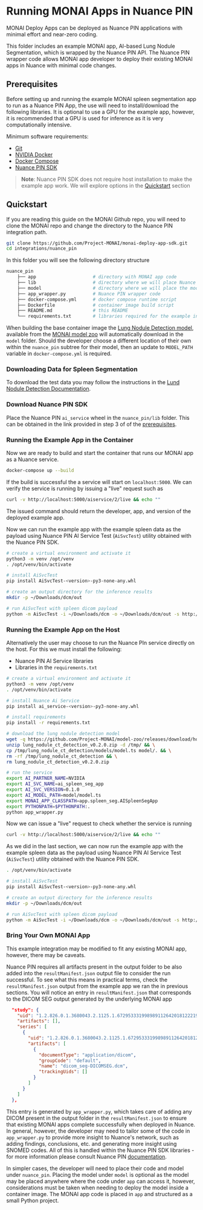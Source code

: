# Running MONAI Apps in Nuance PIN

MONAI Deploy Apps can be deployed as Nuance PIN applications with minimal effort and near-zero coding.

This folder includes an example MONAI app, AI-based Lung Nodule Segmentation, which is wrapped by the Nuance PIN API.
The Nuance PIN wrapper code allows MONAI app developer to deploy their existing MONAI apps in Nuance
with minimal code changes.

## Prerequisites

Before setting up and running the example MONAI spleen segmentation app to run as a Nuance PIN App, the use will need to install/download the following libraries.
It is optional to use a GPU for the example app, however, it is recommended that a GPU is used for inference as it is very computationally intensive.

Minimum software requirements:
- [Git](https://git-scm.com/book/en/v2/Getting-Started-Installing-Git)
- [NVIDIA Docker](https://docs.nvidia.com/datacenter/cloud-native/container-toolkit/install-guide.html#pre-requisites)
- [Docker Compose](https://docs.docker.com/compose/install/)
- [Nuance PIN SDK](https://www.nuance.com/healthcare/diagnostics-solutions/precision-imaging-network.html)

> **Note**: Nuance PIN SDK does not require host installation to make the example app work. We will explore options in the [Quickstart](#quickstart) section 

## Quickstart

If you are reading this guide on the MONAI Github repo, you will need to clone the MONAI repo and change the directory to the Nuance PIN integration path.
```bash
git clone https://github.com/Project-MONAI/monai-deploy-app-sdk.git
cd integrations/nuance_pin
```

In this folder you will see the following directory structure
```bash
nuance_pin
    ├── app                     # directory with MONAI app code
    ├── lib                     # directory where we will place Nuance PIN wheels
    ├── model                   # directory where we will place the model used by our MONAI app
    ├── app_wrapper.py          # Nuance PIN wrapper code
    ├── docker-compose.yml      # docker compose runtime script
    ├── Dockerfile              # container image build script
    ├── README.md               # this README
    └── requirements.txt        # libraries required for the example integration to work
```

When building the base container image the [Lung Nodule Detection model](https://github.com/Project-MONAI/model-zoo/releases/download/hosting_storage_v1/lung_nodule_ct_detection_v0.2.0.zip), available from the [MONAI model zoo](https://github.com/Project-MONAI/model-zoo/releases/tag/hosting_storage_v1) will automatically download in the `model` folder. Should the developer choose a different location of their own within the `nuance_pin` subtree for their model, then an update to `MODEL_PATH` variable in `docker-compose.yml` is required.

### Downloading Data for Spleen Segmentation

To download the test data you may follow the instructions in the [Lund Nodule Detection Documentation](https://github.com/Project-MONAI/model-zoo/tree/dev/models/lung_nodule_ct_detection#data).

### Download Nuance PIN SDK

Place the Nuance PIN `ai_service` wheel in the `nuance_pin/lib` folder. This can be obtained in the link provided in step 3 of of the [prerequisites](#prerequisites).

### Running the Example App in the Container

Now we are ready to build and start the container that runs our MONAI app as a Nuance service.
```bash
docker-compose up --build
```

If the build is successful the a service will start on `localhost:5000`. We can verify the service is running
by issuing a "live" request such as
```bash
curl -v http://localhost:5000/aiservice/2/live && echo ""
```
The issued command should return the developer, app, and version of the deployed example app.

Now we can run the example app with the example spleen data as the payload using Nuance PIN AI Service Test
(`AiSvcTest`) utility obtained with the Nuance PIN SDK.
```bash
# create a virtual environment and activate it
python3 -m venv /opt/venv
. /opt/venv/bin/activate

# install AiSvcTest
pip install AiSvcTest-<version>-py3-none-any.whl

# create an output directory for the inference results
mkdir -p ~/Downloads/dcm/out

# run AiSvcTest with spleen dicom payload
python -m AiSvcTest -i ~/Downloads/dcm -o ~/Downloads/dcm/out -s http://localhost:5000 -V 2 -k
```

### Running the Example App on the Host

Alternatively the user may choose to run the Nuance PIn service directly on the host. For this we must install the following:
- Nuance PIN AI Service libraries
- Libraries in the `requirements.txt`

```bash
# create a virtual environment and activate it
python3 -m venv /opt/venv
. /opt/venv/bin/activate

# install Nuance Ai Service
pip install ai_service-<version>-py3-none-any.whl

# install requirements
pip install -r requirements.txt

# download the lung nodule detection model
wget -q https://github.com/Project-MONAI/model-zoo/releases/download/hosting_storage_v1/lung_nodule_ct_detection_v0.2.0.zip && \
unzip lung_nodule_ct_detection_v0.2.0.zip -d /tmp/ && \
cp /tmp/lung_nodule_ct_detection/models/model.ts model/. && \
rm -rf /tmp/lung_nodule_ct_detection && \
rm lung_nodule_ct_detection_v0.2.0.zip

# run the service
export AI_PARTNER_NAME=NVIDIA
export AI_SVC_NAME=ai_spleen_seg_app
export AI_SVC_VERSION=0.1.0
export AI_MODEL_PATH=model/model.ts
export MONAI_APP_CLASSPATH=app.spleen_seg.AISpleenSegApp
export PYTHONPATH=$PYTHONPATH:.
python app_wrapper.py
```

Now we can issue a "live" request to check whether the service is running
```bash
curl -v http://localhost:5000/aiservice/2/live && echo ""
```
As we did in the last section, we can now run the example app with the example spleen data as the payload using Nuance PIN AI Service Test
(`AiSvcTest`) utility obtained with the Nuance PIN SDK.
```bash
. /opt/venv/bin/activate

# install AiSvcTest
pip install AiSvcTest-<version>-py3-none-any.whl

# create an output directory for the inference results
mkdir -p ~/Downloads/dcm/out

# run AiSvcTest with spleen dicom payload
python -m AiSvcTest -i ~/Downloads/dcm -o ~/Downloads/dcm/out -s http://localhost:5000 -V 2 -k
```

### Bring Your Own MONAI App

This example integration may be modified to fit any existing MONAI app, however, there may be caveats.

Nuance PIN requires all artifacts present in the output folder to be also added into the `resultManifest.json` output file
to consider the run successful. To see what this means in practical terms, check the `resultManifest.json` output from the
example app we ran the in previous sections. You will notice an entry in `resultManifest.json` that corresponds to the DICOM
SEG output generated by the underlying MONAI app
```json
  "study": {
    "uid": "1.2.826.0.1.3680043.2.1125.1.67295333199898911264201812221946213",
    "artifacts": [],
    "series": [
      {
        "uid": "1.2.826.0.1.3680043.2.1125.1.67295333199898911264201812221946213",
        "artifacts": [
          {
            "documentType": "application/dicom",
            "groupCode": "default",
            "name": "dicom_seg-DICOMSEG.dcm",
            "trackingUids": []
          }
        ]
      }
    ]
  },
```
This entry is generated by `app_wrapper.py`, which takes care of adding any DICOM present in the output folder in the `resultManifest.json`
to ensure that existing MONAI apps complete successfully when deployed in Nuance. In general, however, the developer may need to tailor some
of the code in `app_wrapper.py` to provide more insight to Nuance's network, such as adding findings, conclusions, etc. and generating more insight
using SNOMED codes. All of this is handled within the Nuance PIN SDK libraries - for more information please consult Nuance PIN [documentation](https://www.nuance.com/healthcare/diagnostics-solutions/precision-imaging-network.html).

In simpler cases, the developer will need to place their code and model under `nuance_pin`. Placing the model under `model` is optional as the model may be placed
anywhere where the code under `app` can access it, however, considerations must be taken when needing to deploy the model inside a container image. The MONAI app code
is placed in `app` and structured as a small Python project.
